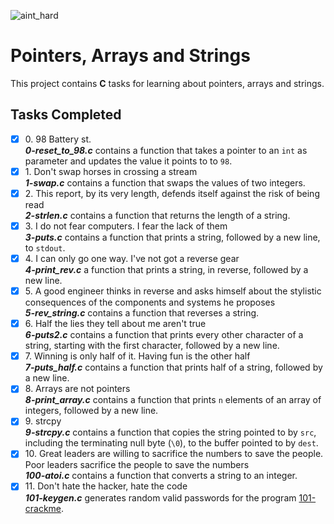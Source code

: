 ![aint_hard](https://github.com/richard-1257/alx-low_level_programming/assets/83041703/40ea31be-dee4-44cb-a537-5ac0afa3ce42)

# Pointers, Arrays and Strings

This project contains __C__ tasks for learning about pointers, arrays and strings.

## Tasks Completed

+ [x] 0\. 98 Battery st.<br/>_**0-reset_to_98.c**_ contains a function that takes a pointer to an `int` as parameter and updates the value it points to to `98`.
+ [x] 1\. Don't swap horses in crossing a stream<br/>_**1-swap.c**_ contains a function that swaps the values of two integers.
+ [x] 2\. This report, by its very length, defends itself against the risk of being read<br/>_**2-strlen.c**_ contains a function that returns the length of a string.
+ [x] 3\. I do not fear computers. I fear the lack of them<br/>_**3-puts.c**_ contains a function that prints a string, followed by a new line, to `stdout`.
+ [x] 4\. I can only go one way. I've not got a reverse gear<br/>_**4-print_rev.c**_ a function that prints a string, in reverse, followed by a new line.
+ [x] 5\. A good engineer thinks in reverse and asks himself about the stylistic consequences of the components and systems he proposes<br/>_**5-rev_string.c**_ contains a function that reverses a string.
+ [x] 6\. Half the lies they tell about me aren't true<br/>_**6-puts2.c**_ contains a function that prints every other character of a string, starting with the first character, followed by a new line.
+ [x] 7\. Winning is only half of it. Having fun is the other half<br/>_**7-puts_half.c**_ contains a function that prints half of a string, followed by a new line.
+ [x] 8\. Arrays are not pointers<br/>_**8-print_array.c**_ contains a function that prints `n` elements of an array of integers, followed by a new line.
+ [x] 9\. strcpy<br/>_**9-strcpy.c**_ contains a function that copies the string pointed to by `src`, including the terminating null byte (`\0`), to the buffer pointed to by `dest`.
+ [x] 10\. Great leaders are willing to sacrifice the numbers to save the people. Poor leaders sacrifice the people to save the numbers<br/>_**100-atoi.c**_ contains a function that converts a string to an integer.
+ [x] 11\. Don't hate the hacker, hate the code<br/>_**101-keygen.c**_ generates random valid passwords for the program [101-crackme](https://github.com/holbertonschool/0x04.c).
